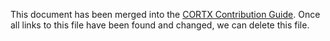 This document has been merged into the [CORTX Contribution Guide](CONTRIBUTING.md).  Once all links to this file have been found and changed, we can delete this file.



